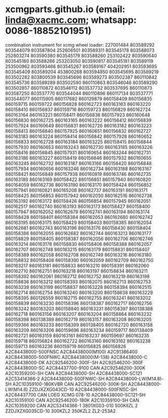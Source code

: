 # xcmgparts.github.io (email: linda@xacmc.com; whatsapp: 0086-18852101951)
combination instrument for xcmg wheel loader:
227001484	803589292	803544079	803587804
252606501	803589311	803545178	803588073
252803274	803590380	803545179	803588260
253102422	803590640	803545180	803588286
253203050	803590817	803545181	803589119
253500962	803593466	803545267	803589167
404202951	803593695	803545409	803589204
453800268	803594850	803545695	803589219
803502282	803800539	803545696	803589273
803502387	860110842	803545736	803589289
803502590	860110863	803546046	803589290
803502857	860110872	803546112	803537732
803537695	860110873	803587250	803537770
803544044	860110896	860117134	803537771
803544077	860115905	860117682	860129879
860158409	860156835	860159715	860159722	860156828	860162723	860163163	860163220
860158410	860156837	860159716	860159723	860156829	860162724	860163164	860163221
860158411	860156838	860157923	860160648	860156830	860162725	860163165	860163222
860158412	860156839	860157924	860160649	860156831	860162726	860163182	860163223
860158413	860156840	860157925	860160651	860156832	860162727	860163183	860163224
860158414	860156842	860157928	860160652	860156833	860162728	860163184	860163225
860158415	860156844	860157930	860160653	860163243	860162730	860163185	860163226
860158416	860156845	860157931	860160654	860163244	860162731	860163186	860163227
860158419	860156846	860157932	860160655	860163245	860162732	860163187	860163166
860158420	860156848	860157934	860160656	860163246	860162734	860163188	860163167
860158421	860156849	860157938	860160819	860163746	860162735	860163189	860163169
860158422	860156851	860157940	860160820	860164059	860162736	860163190	860163170
860158424	860156852	860157941	860160821	860165208	860162737	860163191	860163171
860158425	860156853	860157942	860162050	860162516	860162738	860163192	860163172
860158426	860156854	860157945	860162051	860162517	860162740	860163193	860163173
860158427	860158400	860157947	860162052	860162679	860162741	860163194	860163174
860158428	860158401	860158384	860162053	860162680	860162742	860163195	860163175
860158429	860158403	860158385	860162054	860162681	860162743	860163196	860163176
860158430	860158404	860158386	860162055	860162682	860162744	860163213	860163177
860158829	860158405	860158387	860162056	860162706	860162746	860163214	860163178
860158830	860158406	860158388	860162057	860162707	860162748	860163215	860163179
860158831	860158407	860158389	860162058	860162708	860162749	860163216	860163180
860158832	860158408	860158390	860162059	860162709	860162750	860163217	860163181
860158833	860163210	860158391	860162060	860162710	860162751	860163218	860163197
860158834	860163211	860158392	860162061	860162712	860162752	860163219	860163198
860158836	860163212	860158393	860162075	860162713	860162753	860163239	860163199
860158837	860163228	860158394	860162515	860162714	860162754	860163240	860163200
860158838	860163229	860158395	860126559	860162715	860162755	860163241	860163202
860158839	860163230	860158396	860138387	860162717	860162756	860163242	860163203
860158840	860163231	860158397	860138388	860162718	860163156	860163207	860163204
860158864	860163232	860158398	860138389	860162719	860163157	860163208	860163205
860159366	860163233	860158399	860138405	860162720	860163158	860163209	860163206
860159696	860163234	860159717	860138409	860162721	860163159	860163161	860163237
860159697	860163235	860159718	860156824	860162722	860163160	860163162	860163238
860159713	860163236	860159719	860156825	860156826			
A2C84438000-500FNSC	A2C84438000(M100)	A2C91386400
A2C84438000-500FNWC	A2C84438000(M-138)	A2C84438000-C
A2C84438000-DK	A2C92546200-300F-SH	A2C92546200-300F
A2C84438000-SC	A2C84437700-9100 CAN	A2C92546200-300K
A2C10359200-SH CAN	A2C84438000-SH	A2C84438000-SC121
A2C53414366-2	A2C84438000-500FNWC-SH	A2C84438000-LW(M14.8)-SH
A2C10359100-180KVBR CAN	A2C92546200-300K-SH	A2C84438000-LW(M14.8)
ZZDJXZXG043CD-10	A2C84438000-500FNSC-SH	A2C84437700 CAN
LOEG XCMG 078-10	A2C84438000-SC121-SH	A2C10359100 CAN
A2C92546200-180K	A2C10359100-SH CAN	A2C10359200 CAN
A2C53414366-1	3801XG03-010	500KIIZL 2
ZZDJXZXG035CD-10	300KZL2	350KZL2
		ZL2-253A2

